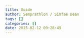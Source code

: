 ```yaml
---
title: Guide
author: Semprathlon / Simfae Dean
tags: []
categories: []
date: 2015-02-12 09:28:49
---
```


